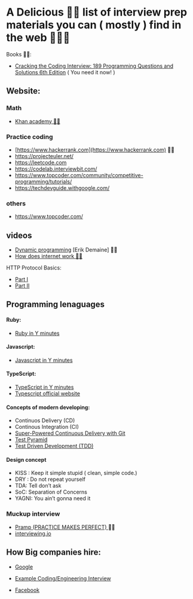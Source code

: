 # A Delicious 👌🏼 list of interview prep materials you can ( mostly ) find in the web 🐠🖖🏼

Books 🖖🏼:

- [Cracking the Coding Interview: 189 Programming Questions and Solutions 6th Edition](https://www.amazon.com/Cracking-Coding-Interview-Programming-Questions/dp/0984782850/ref=sr_1_2?hvadid=241870593966&hvdev=c&hvlocphy=9004335&hvnetw=g&hvpos=1t1&hvqmt=e&hvrand=18262234070659357603&hvtargid=kwd-20040243067&keywords=cracking+the+coding+interview&qid=1555691503&s=gateway&sr=8-2) ( You need it now! )


## Website:

### Math
- [Khan academy 👍🏻](https://khanacademy.org/) 


### Practice coding
- [https://www.hackerrank.com](https://www.hackerrank.com) 👍🏻
- https://projecteuler.net/
- https://leetcode.com
- https://codelab.interviewbit.com/
- https://www.topcoder.com/community/competitive-programming/tutorials/
- https://techdevguide.withgoogle.com/

### others
- https://www.topcoder.com/

## videos
- [Dynamic programming](https://www.youtube.com/watch?v=OQ5jsbhAv_M) [Erik Demaine] 👍🏻
- [How does internet work 👍🏻](https://www.youtube.com/watch?v=8KuO4r5CHjM&t=0s)

HTTP Protocol Basics: 
- [Part I](http://code.tutsplus.com/tutorials/http-the-protocol-every-web-developer-must-know-part-1--net-31177)
- [Part II](https://code.tutsplus.com/tutorials/http-the-protocol-every-web-developer-must-know-part-2--net-31155)

## Programming lenaguages

#### Ruby:
- [Ruby in Y minutes](https://learnxinyminutes.com/docs/ruby/)

#### Javascript:
- [Javascript in Y minutes ](https://learnxinyminutes.com/docs/javascript/)

#### TypeScript:
- [TypeScript in Y minutes ](https://learnxinyminutes.com/docs/typescript/)
- [Typescript official website](http://www.typescriptlang.org/)

#### Concepts of modern developing:

- Continuos Delivery (CD)
- Continous Integration (CI)
- [Super-Powered Continuous Delivery with Git ](https://www.atlassian.com/continuous-delivery/principles/why-git-and-continuous-delivery-are-super-powered)
- [Test Pyramid](https://martinfowler.com/articles/practical-test-pyramid.html)
- [Test Driven Development (TDD)](https://technologyconversations.com/2013/12/20/test-driven-development-tdd-example-walkthrough/)

#### Design concept
- KISS : Keep it simple stupid ( clean, simple code.)
- DRY : Do not repeat yourself 
- TDA: Tell don’t ask
- SoC: Separation of Concerns
- YAGNI: You ain’t gonna need it

### Muckup interview
- [Pramp (PRACTICE MAKES PERFECT) ](https://pramp.com) 👍🏻
- [interviewing.io](https://interviewing.io)


##  How Big companies hire:
- [Google](https://careers.google.com/how-we-hire/)
- [Example Coding/Engineering Interview](https://www.youtube.com/watch?v=XKu_SEDAykw&t=0s)


- [Facebook](https://www.facebook.com/careers/facebook-life/how-we-hire)
